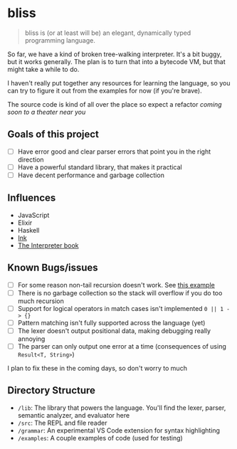 # bliss

> bliss is (or at least will be) an elegant, dynamically typed programming language.

So far, we have a kind of broken tree-walking interpreter. It's a bit buggy, but it works generally. The plan is to turn that into a bytecode VM, but that might take a while to do.

I haven't really put together any resources for learning the language, so you can try to figure it out from the examples for now (if you're brave).

The source code is kind of all over the place so expect a refactor *coming soon to a theater near you*

## Goals of this project

- [ ] Have error good and clear parser errors that point you in the right direction
- [ ] Have a powerful standard library, that makes it practical
- [ ] Have decent performance and garbage collection

## Influences

- JavaScript
- Elixir
- Haskell
- [Ink](https://dotink.co)
- [The Interpreter book](https://interpreterbook.com/)

## Known Bugs/issues

- [ ] For some reason non-tail recursion doesn't work. See [this example](examples/fib.bliss)
- [ ] There is no garbage collection so the stack will overflow if you do too much recursion
- [ ] Support for logical operators in match cases isn't implemented `0 || 1 -> {}`
- [ ] Pattern matching isn't fully supported across the language (yet)
- [ ] The lexer doesn't output positional data, making debugging really annoying
- [ ] The parser can only output one error at a time (consequences of using `Result<T, String>`)

I plan to fix these in the coming days, so don't worry to much


## Directory Structure

- `/lib`: The library that powers the language. You'll find the lexer, parser, semantic analyzer, and evaluator here
- `/src`: The REPL and file reader
- `/grammar`: An experimental VS Code extension for syntax highlighting
- `/examples`: A couple examples of code (used for testing)
